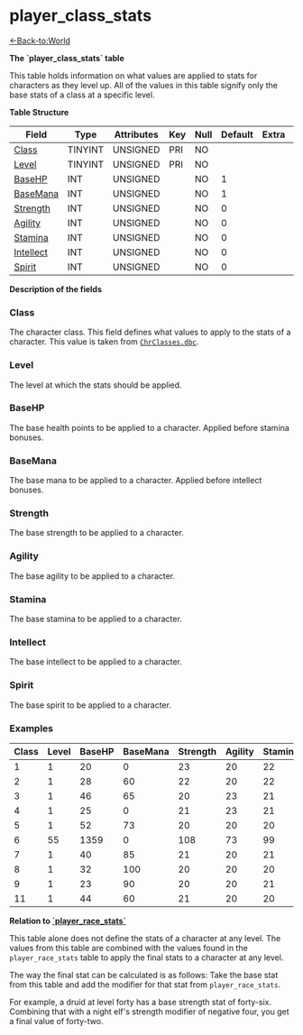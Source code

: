 # player_class_stats

[<-Back-to:World](database-world)

**The \`player_class_stats\` table**

This table holds information on what values are applied to stats for characters as they level up. All of the values in this table signify only the base stats of a class at a specific level.

**Table Structure**

| Field          | Type    | Attributes | Key | Null | Default | Extra | Comment |
| -------------- | ------- | ---------- | --- | ---- | ------- | ----- | ------- |
| [Class][1]     | TINYINT | UNSIGNED   | PRI | NO   |         |       |         |
| [Level][2]     | TINYINT | UNSIGNED   | PRI | NO   |         |       |         |
| [BaseHP][3]    | INT     | UNSIGNED   |     | NO   | 1       |       |         |
| [BaseMana][4]  | INT     | UNSIGNED   |     | NO   | 1       |       |         |
| [Strength][5]  | INT     | UNSIGNED   |     | NO   | 0       |       |         |
| [Agility][6]   | INT     | UNSIGNED   |     | NO   | 0       |       |         |
| [Stamina][7]   | INT     | UNSIGNED   |     | NO   | 0       |       |         |
| [Intellect][8] | INT     | UNSIGNED   |     | NO   | 0       |       |         |
| [Spirit][9]    | INT     | UNSIGNED   |     | NO   | 0       |       |         |

[1]: #Class
[2]: #Level
[3]: #BaseHP
[4]: #BaseMana
[5]: #Strength
[6]: #Agility
[7]: #Stamina
[8]: #Intellect
[9]: #Spirit

**Description of the fields**

### Class

The character class. This field defines what values to apply to the stats of a character. This value is taken from [`ChrClasses.dbc`](chrclasses).

### Level

The level at which the stats should be applied.

### BaseHP

The base health points to be applied to a character. Applied before stamina bonuses.

### BaseMana

The base mana to be applied to a character. Applied before intellect bonuses.

### Strength

The base strength to be applied to a character.

### Agility

The base agility to be applied to a character.

### Stamina

The base stamina to be applied to a character.

### Intellect

The base intellect to be applied to a character.

### Spirit

The base spirit to be applied to a character.

### Examples

| Class | Level | BaseHP | BaseMana | Strength | Agility | Stamina | Intellect | Spirit |
| ----- | ----- | ------ | -------- | -------- | ------- | ------- | --------- | ------ |
| 1     | 1     | 20     | 0        | 23       | 20      | 22      | 20        | 20     |
| 2     | 1     | 28     | 60       | 22       | 20      | 22      | 20        | 21     |
| 3     | 1     | 46     | 65       | 20       | 23      | 21      | 20        | 21     |
| 4     | 1     | 25     | 0        | 21       | 23      | 21      | 20        | 20     |
| 5     | 1     | 52     | 73       | 20       | 20      | 20      | 22        | 23     |
| 6     | 55    | 1359   | 0        | 108      | 73      | 99      | 29        | 42     |
| 7     | 1     | 40     | 85       | 21       | 20      | 21      | 21        | 22     |
| 8     | 1     | 32     | 100      | 20       | 20      | 20      | 23        | 22     |
| 9     | 1     | 23     | 90       | 20       | 20      | 21      | 22        | 22     |
| 11    | 1     | 44     | 60       | 21       | 20      | 20      | 22        | 22     |

**Relation to [\`player_race_stats\`](player-race-stats)**

This table alone does not define the stats of a character at any level. The values from this table are combined with the values found in the `player_race_stats` table to apply the final stats to a character at any level.

The way the final stat can be calculated is as follows: Take the base stat from this table and add the modifier for that stat from `player_race_stats`.

For example, a druid at level forty has a base strength stat of forty-six. Combining that with a night elf's strength modifier of negative four, you get a final value of forty-two.
